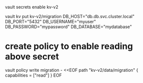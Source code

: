 vault secrets enable kv-v2

vault kv put kv-v2/migration DB_HOST="db.db.svc.cluster.local" DB_PORT="5432" DB_USERNAME="myuser" DB_PASSWORD="mypassword" DB_DATABASE="mydatabase"

# create policy to enable reading above secret
vault policy write migration - <<EOF
path "kv-v2/data/migration" {
  capabilities = ["read"]
}
EOF